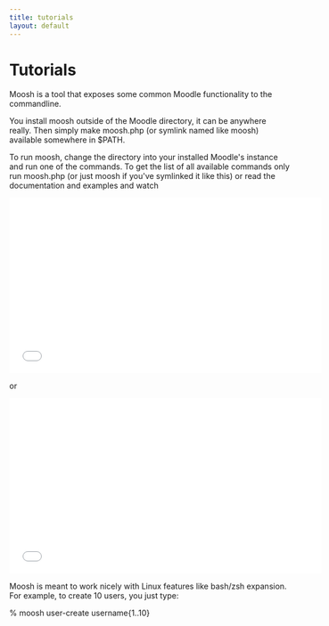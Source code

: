 ```yaml
---
title: tutorials
layout: default
---
```


Tutorials
========
Moosh is a tool that exposes some common Moodle functionality to the commandline.

You install moosh outside of the Moodle directory, it can be anywhere really. Then simply make moosh.php (or symlink named like moosh) available somewhere in $PATH.

To run moosh, change the directory into your installed Moodle's instance and run one of the commands. To get the list of all available commands only run moosh.php (or just moosh if you've symlinked it like this) or read the documentation and examples and watch

<iframe width="560" height="315" src="//www.youtube.com/embed/pIaH3MDIZhU" frameborder="0" allowfullscreen></iframe>

or

<iframe width="560" height="315" src="//www.youtube.com/embed/dXAFQOgoHfA" frameborder="0" allowfullscreen></iframe>

Moosh is meant to work nicely with Linux features like bash/zsh expansion. For example, to create 10 users, you just type:

% moosh user-create username{1..10}